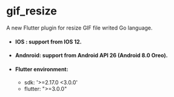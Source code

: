 # gif_resize

A new Flutter plugin for resize GIF file writed Go language.

- #### IOS : support from IOS 12.
- #### Andnroid: support from Android API 26 (Android 8.0 Oreo).
- #### Flutter environment:
  - sdk: '>=2.17.0 <3.0.0'
  - flutter: ">=3.0.0"

